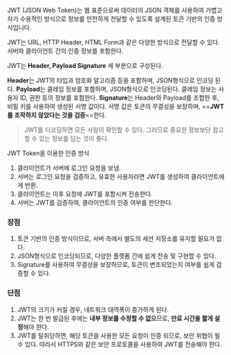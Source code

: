 JWT (JSON Web Token)는 웹 표준으로써 데이터의 JSON 객체를 사용하여 가볍고 자가 수용적인 방식으로 정보를 안전하게 전달할 수 있도록 설계된 토큰 기반의 인증 방식입니다.

JWT는 URL, HTTP Header, HTML Form과 같은 다양한 방식으로 전달할 수 있다. 서버와 클라이언트 간의 인증 정보를 포함한다.

JWT는 **Header, Payload Signature** 세 부분으로 구성된다.

**Header**는 JWT의 타입과 암호화 알고리즘 등을 포함하며, JSON형식으로 인코딩 된다.
**Payload**는 클레임 정보를 포함하며, JSON형식으로 인코딩된다. 클레임 정보는 사용자 ID, 권한 등의 정보를 포함한다.
**Signature**는 Header와 Payload를 조합한 후, 비밀 키를 사용하여 생성된 서명 값이다. 서명 값은 토큰의 무결성을 보장하며, ==**JWT를 조작하지 않았다는 것을 검증**==한다.


> JWT를 디코딩하면 모든 사람이 확인할 수 있다.
> 그러므로 중요한 정보보단 참고할 수 있는 정보를 담는 것이 좋다.


JWT Token을 이용한 인증 방식
1. 클라이언트가 서버에 로그인 요청을 보냄.
2. 서버는 로그인 요청을 검증하고, 유효한 사용자라면 JWT를 생성하여 클라이언트에게 반환.
3. 클라이언트는 이후 요청에 JWT를 포함시켜 전송한다.
4. 서버는 JWT를 검증하여, 클라이언트의 인증 여부를 판단한다.


### 장점 
1. 토큰 기반의 인증 방식이므로, 서버 측에서 별도의 세션 저장소를 유지할 필요가 없다.
2. JSON형식으로 인코딩되므로, 다양한 플랫폼 간에 쉽게 전송 및 구현할 수 있다.
3. Signature를 사용하여 무결성을 보장하므로, 토큰이 변조되었는지 여부를 쉽게 검증할 수 있다.

### 단점
1. JWT의 크기가 커질 경우, 네트워크 대역폭이 증가하게 된다.
2. JWT는 한 번 발급된 후에는 **내부 정보를 수정할 수 없으**므로, **만료 시간을 짧게 설정**해야 한다.
3. JWT를 탈취당하면, 해당 토큰을 사용한 모든 요청이 인증 되므로, 보안 위협이 될 수 있다. 따라서 HTTPS와 같은 보안 프로토콜을 사용하여 JWT를 전송해야 한다.


